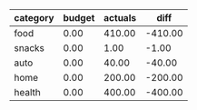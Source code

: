 | category | budget | actuals | diff    |
|----------|--------|---------|---------|
| food     | 0.00   | 410.00  | -410.00 |
| snacks   | 0.00   | 1.00    | -1.00   |
| auto     | 0.00   | 40.00   | -40.00  |
| home     | 0.00   | 200.00  | -200.00 |
| health   | 0.00   | 400.00  | -400.00 |
